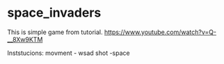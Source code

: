 # space_invaders
This is simple game from tutorial.
https://www.youtube.com/watch?v=Q-__8Xw9KTM

Inststucions:
movment - wsad 
shot -space
